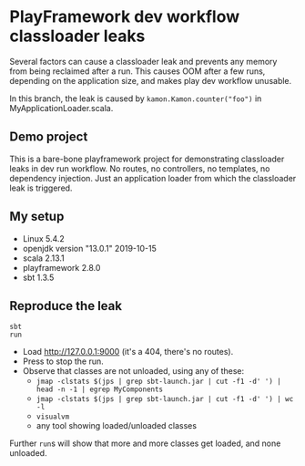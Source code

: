 # PlayFramework dev workflow classloader leaks

Several factors can cause a classloader leak and prevents any memory from being reclaimed after a run.
This causes OOM after a few runs, depending on the application size, and makes play dev workflow unusable.

In this branch, the leak is caused by `kamon.Kamon.counter("foo")` in MyApplicationLoader.scala.

## Demo project

This is a bare-bone playframework project for demonstrating classloader leaks in dev run workflow.
No routes, no controllers, no templates, no dependency injection.
Just an application loader from which the classloader leak is triggered.

## My setup

- Linux 5.4.2
- openjdk version "13.0.1" 2019-10-15
- scala 2.13.1
- playframework 2.8.0
- sbt 1.3.5

## Reproduce the leak

```
sbt
run
```

- Load http://127.0.0.1:9000 (it's a 404, there's no routes).
- Press <enter> to stop the run.
- Observe that classes are not unloaded, using any of these:
  - `jmap -clstats $(jps | grep sbt-launch.jar | cut -f1 -d' ') | head -n -1 | egrep MyComponents`
  - `jmap -clstats $(jps | grep sbt-launch.jar | cut -f1 -d' ') | wc -l`
  - `visualvm`
  - any tool showing loaded/unloaded classes

Further `run`s will show that more and more classes get loaded, and none unloaded.
